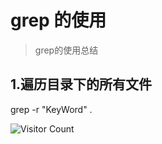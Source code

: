# grep 的使用
> grep的使用总结

## 1.遍历目录下的所有文件
grep -r "KeyWord" .


![Visitor Count](https://profile-counter.glitch.me/liuyibao/count.svg)